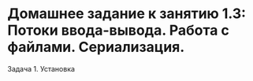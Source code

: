 # Домашнее задание к занятию 1.3: Потоки ввода-вывода. Работа с файлами. Сериализация.
Задача 1. Установка
